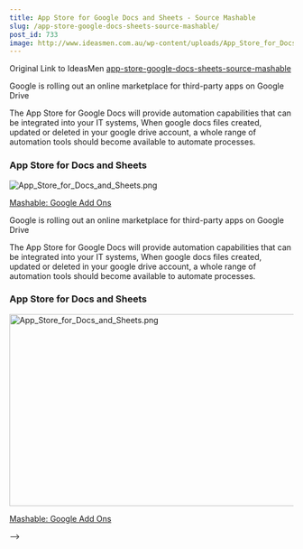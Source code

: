 ```yaml
---
title: App Store for Google Docs and Sheets - Source Mashable
slug: /app-store-google-docs-sheets-source-mashable/
post_id: 733
image: http://www.ideasmen.com.au/wp-content/uploads/App_Store_for_Docs_and_Sheets.png
---
```


Original Link to IdeasMen [app-store-google-docs-sheets-source-mashable](http://www.ideasmen.com.au/app-store-google-docs-sheets-source-mashable/)



Google is rolling out an online marketplace for third-party apps on Google Drive

The App Store for Google Docs will provide automation capabilities that can be integrated into your IT systems, When google docs files created, updated or deleted in your google drive account, a whole range of automation tools should become available to automate processes.

### App Store for Docs and Sheets


![App_Store_for_Docs_and_Sheets.png](http://ideasmen.wpengine.com/wp-content/uploads/App_Store_for_Docs_and_Sheets.png)

[Mashable: Google Add Ons](http://mashable.com/2014/03/13/google-add-ons/)

<!--
<!--  -->
<div class="LessonContent">
<div class="LessonSummary">

Google is rolling out an online marketplace for third-party apps on Google Drive

The App Store for Google Docs will provide automation capabilities that can be integrated into your IT systems, When google docs files created, updated or deleted in your google drive account, a whole range of automation tools should become available to automate processes.

</div>
<div class="LessonStep top">
<h3 class="StepTitle">App Store for Docs and Sheets</h3>
<div class="StepImage"><img alt="App_Store_for_Docs_and_Sheets.png" src="http://ideasmen.wpengine.com/wp-content/uploads/App_Store_for_Docs_and_Sheets.png" width="540" height="340" /></div>
<div class="StepInstructions">

<a href="http://mashable.com/2014/03/13/google-add-ons/" target="_blank">Mashable: Google Add Ons</a>

</div>
</div>
</div>
<!--  -->
-->

<!--
_thumbnail_id - 732
_wpas_done_all - 1
slide_template - default
_x_quote_quote - 
_x_quote_cite - 
_x_link_url - 
_x_video_aspect_ratio - 16:9
_x_video_m4v - 
_x_video_ogv - 
_x_video_embed - 
_x_audio_mp3 - 
_x_audio_ogg - 
_x_audio_embed - 
_x_entry_body_css_class - 
_x_post_layout - off
_x_entry_bg_image_full - 
_x_entry_bg_image_full_fade - 750
_x_entry_bg_image_full_duration - 7500
_yoast_wpseo_focuskw - App Store for Google Docs
_yoast_wpseo_linkdex - 49
_wp_rp_image - 732
_wp_rp_related_posts_query_result_cache_expiration - 1599010848
_wp_rp_related_posts_query_result_cache_5 - a:10:{i:0;O:8:"stdClass":2:{s:7:"post_id";s:3:"390";s:5:"score";s:18:"38.501476017100586";}i:1;O:8:"stdClass":2:{s:7:"post_id";s:4:"2711";s:5:"score";s:17:"25.56473885085052";}i:2;O:8:"stdClass":2:{s:7:"post_id";s:3:"956";s:5:"score";s:16:"12.6534285901677";}i:3;O:8:"stdClass":2:{s:7:"post_id";s:3:"876";s:5:"score";s:18:"12.479405836230994";}i:4;O:8:"stdClass":2:{s:7:"post_id";s:4:"1616";s:5:"score";s:18:"12.078064445285415";}i:5;O:8:"stdClass":2:{s:7:"post_id";s:4:"2716";s:5:"score";s:18:"11.180164006019396";}i:6;O:8:"stdClass":2:{s:7:"post_id";s:4:"1896";s:5:"score";s:16:"9.06990965164776";}i:7;O:8:"stdClass":2:{s:7:"post_id";s:4:"1886";s:5:"score";s:16:"9.06990965164776";}i:8;O:8:"stdClass":2:{s:7:"post_id";s:3:"907";s:5:"score";s:17:"8.362629571330816";}i:9;O:8:"stdClass":2:{s:7:"post_id";s:4:"2687";s:5:"score";s:17:"7.700295203420117";}}

-->
